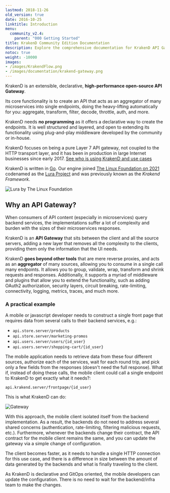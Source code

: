 ```yaml
---
lastmod: 2018-11-26
old_version: true
date: 2016-10-25
linktitle: Introduction
menu:
  community_v2.4:
    parent: "000 Getting Started"
title: KrakenD Community Edition Documentation
description: Explore the comprehensive documentation for KrakenD API Gateway, including an overview, guides, and best practices
notoc: true
weight: -10000
images:
- /images/KrakendFlow.png
- /images/documentation/krakend-gateway.png
---
```


KrakenD is an extensible, declarative, **high-performance open-source API Gateway**.

Its core functionality is to create an API that acts as an aggregator of many microservices into single endpoints, doing the heavy-lifting automatically for you: aggregate, transform, filter, decode, throttle, auth, and more.

KrakenD needs **no programming** as it offers a declarative way to create the endpoints. It is well structured and layered, and open to extending its functionality using plug-and-play middleware developed by the community or in-house.

KrakenD focuses on being a pure Layer 7 API gateway, not coupled to the HTTP transport layer, and it has been in production in large Internet businesses since early 2017. [See who is using KrakenD and use cases](/case-study/)

KrakenD is written in [Go](https://golang.org/). Our engine joined [The Linux Foundation on 2021](/blog/krakend-framework-joins-the-linux-foundation/) codenamed as the [Lura Project](https://luraproject.org/) and was previously known as the *Krakend Framework*.

![Lura by The Linux Foundation](/images/documentation/lura-by-tlf.png)

## Why an API Gateway?

When consumers of API content (especially in microservices) query backend services, the implementations suffer a lot of complexity and burden with the sizes of their microservices responses.

KrakenD is an **API Gateway** that sits between the client and all the source servers, adding a new layer that removes all the complexity to the clients, providing them only the information that the UI needs.

KrakenD **goes beyond other tools** that are mere reverse proxies, and acts as an **aggregator** of many sources, allowing you to consume in a single call many endpoints. It allows you to group, validate, wrap, transform and shrink requests and responses. Additionally, it supports a myriad of middleware and plugins that allow you to extend the functionality, such as adding OAuth2 authorization, security layers, circuit breaking, rate-limiting, connectivity, logging, metrics, traces, and much more.

### A practical example
A mobile or javascript developer needs to construct a single front page that requires data from several calls to their backend services, e.g.:

- `api.store.server/products`
- `api.store.server/marketing-promos`
- `api.users.server/users/{id_user}`
- `api.users.server/shopping-cart/{id_user}`

The mobile application needs to retrieve data from these four different sources, authorize each of the services, wait for each round trip, and pick only a few fields from the responses (doesn't need the full response). What if, instead of doing these calls, the mobile client could call a single endpoint to KrakenD to get exactly what it needs?:

`api.krakend.server/frontpage/{id_user}`

This is what KrakenD can do:

![Gateway](/images/documentation/krakend-gateway.png)

With this approach, the mobile client isolated itself from the backend implementation. As a result, the backends do not need to address several shared concerns (authentication, rate-limiting, filtering malicious requests, etc.). Furthermore, whenever the backends change their contract, the API contract for the mobile client remains the same, and you can update the gateway via a simple change of configuration.

The client becomes faster, as it needs to handle a single HTTP connection for this use case, and there is a difference in size between the amount of data generated by the backends and what is finally traveling to the client.

As KrakenD is declarative and GitOps oriented, the mobile developers can update the configuration. There is no need to wait for the backend/infra team to make the changes.
